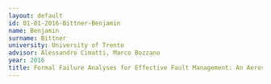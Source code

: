```yaml
---
layout: default 
id: 01-01-2016-Bittner-Benjamin
name: Benjamin
surname: Bittner
university: University of Trento
advisor: Alessandro Cimatti, Marco Bozzano
year: 2016
title: Formal Failure Analyses for Effective Fault Management: An Aerospace Perspective
---
```

